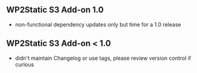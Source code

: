 ## WP2Static S3 Add-on 1.0

 - non-functional dependency updates only but time for a 1.0 release


## WP2Static S3 Add-on &lt; 1.0

 - didn't maintain Changelog or use tags, please review version control if curious

